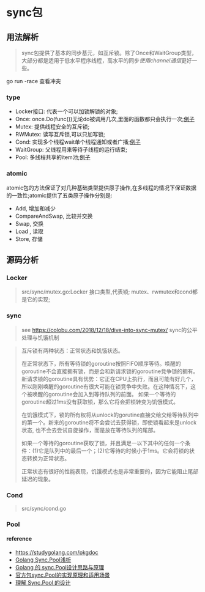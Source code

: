 # sync包
## 用法解析
> sync包提供了基本的同步基元，如互斥锁。除了Once和WaitGroup类型，大部分都是适用于低水平程序线程，高水平的同步*使用channel通信*更好一些。

go run -race 查看冲突

### type
- Locker接口: 代表一个可以加锁解锁的对象;
- Once: once.Do(func())无论do被调用几次,里面的函数都只会执行一次;[例子](./once/once.go)
- Mutex: 提供线程安全的互斥锁;
- RWMutex: 读写互斥锁,可以只加写锁;
- Cond: 实现多个线程wait单个线程通知或者广播;[例子](./cond/simple/simple.go)
- WaitGroup: 父线程用来等待子线程的运行结束;
- Pool: 多线程共享的item池;[例子](./pool/simple/simple.go)


### atomic
atomic包的方法保证了对几种基础类型提供原子操作,在多线程的情况下保证数据的一致性;atomic提供了五类原子操作分别是:
- Add, 增加和减少
- CompareAndSwap, 比较并交换
- Swap, 交换
- Load , 读取
- Store, 存储


## 源码分析
### Locker
> src/sync/mutex.go:Locker
接口类型,代表锁; mutex、rwmutex和cond都是它的实现;

### sync
> see https://colobu.com/2018/12/18/dive-into-sync-mutex/
sync的公平处理与饥饿机制

> 互斥锁有两种状态：正常状态和饥饿状态。
>
> 在正常状态下，所有等待锁的goroutine按照FIFO顺序等待。唤醒的goroutine不会直接拥有锁，而是会和新请求锁的goroutine竞争锁的拥有。新请求锁的goroutine具有优势：它正在CPU上执行，而且可能有好几个，所以刚刚唤醒的goroutine有很大可能在锁竞争中失败。在这种情况下，这个被唤醒的goroutine会加入到等待队列的前面。 如果一个等待的goroutine超过1ms没有获取锁，那么它将会把锁转变为饥饿模式。
>
> 在饥饿模式下，锁的所有权将从unlock的gorutine直接交给交给等待队列中的第一个。新来的goroutine将不会尝试去获得锁，即使锁看起来是unlock状态, 也不会去尝试自旋操作，而是放在等待队列的尾部。
>
> 如果一个等待的goroutine获取了锁，并且满足一以下其中的任何一个条件：(1)它是队列中的最后一个；(2)它等待的时候小于1ms。它会将锁的状态转换为正常状态。
>
> 正常状态有很好的性能表现，饥饿模式也是非常重要的，因为它能阻止尾部延迟的现象。



### Cond
> src/sync/cond.go


### Pool 

#### reference
- https://studygolang.com/pkgdoc
- [Golang Sync.Pool浅析](https://segmentfault.com/a/1190000019973632)
- [Golang 的 sync.Pool设计思路与原理](https://blog.csdn.net/u010853261/article/details/90647884)
- [官方包sync.Pool的实现原理和适用场景](https://blog.csdn.net/yongjian_lian/article/details/42058893?utm_campaign=studygolang.com&utm_medium=studygolang.com&utm_source=studygolang.com)
- [理解 Sync.Pool 的设计](https://juejin.cn/post/6844903864634720263)



